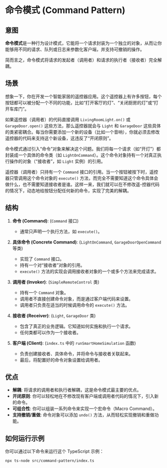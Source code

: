 # 命令模式 (Command Pattern)

## 意图

**命令模式**是一种行为设计模式，它能将一个请求封装为一个独立的对象，从而让你能够用不同的请求、队列或日志来参数化客户端，并支持可撤销的操作。

简而言之，命令模式将请求的发起者（调用者）和请求的执行者（接收者）完全解耦。

## 场景

想象一下，你在开发一个智能家居的遥控器应用。这个遥控器上有许多按钮，每个按钮都可以被分配一个不同的功能，比如“打开客厅的灯”、“关闭厨房的灯”或“打开车库门”。

如果遥控器（调用者）的代码直接调用 `LivingRoomLight.on()` 或 `GarageDoor.open()` 这些方法，那么遥控器就会与 `Light` 和 `GarageDoor` 这些具体的类紧密耦合。每当你需要添加一个新的设备（比如一个音响），你就必须去修改遥控器的代码来支持这个新设备，这违反了“开闭原则”。

命令模式通过引入“命令”对象来解决这个问题。我们将每一个请求（如“开灯”）都封装成一个具体的命令类（如 `LightOnCommand`）。这个命令对象持有一个对真正执行操作的对象（“接收者”，如 `Light` 实例）的引用。

遥控器（调用者）只持有一个 `Command` 接口的引用。当一个按钮被按下时，遥控器只管调用这个命令对象的 `execute()` 方法，而完全不需要知道这个命令具体会做什么，也不需要知道接收者是谁。这样一来，我们就可以在不修改遥-控器代码的情况下，动态地给按钮分配任何新的命令，实现了完美的解耦。

## 结构

1.  **命令 (Command)**: (`Command` 接口)
    *   通常只声明一个执行方法，如 `execute()`。

2.  **具体命令 (Concrete Command)**: (`LightOnCommand`, `GarageDoorOpenCommand` 等类)
    *   实现了 `Command` 接口。
    *   持有一个对“接收者”对象的引用。
    *   `execute()` 方法的实现会调用接收者对象的一个或多个方法来完成请求。

3.  **调用者 (Invoker)**: (`SimpleRemoteControl` 类)
    *   持有一个 `Command` 对象。
    *   调用者不直接创建命令对象，而是通过客户端代码来设置。
    *   调用者只负责在适当的时候调用命令的 `execute()` 方法。

4.  **接收者 (Receiver)**: (`Light`, `GarageDoor` 类)
    *   包含了真正的业务逻辑。它知道如何实施和执行一个请求。
    *   任何类都可以作为一个接收者。

5.  **客户端 (Client)**: (`index.ts` 中的 `runSmartHomeSimulation` 函数)
    *   负责创建接收者、具体命令，并将命令与接收者关联起来。
    *   最后，将配置好的命令对象设置给调用者。

## 优点

*   **解耦**: 将请求的调用者和执行者解耦，这是命令模式最主要的优点。
*   **开闭原则**: 你可以轻松地在不修改现有客户端或调用者代码的情况下，引入新的命令。
*   **可组合性**: 你可以组装一系列命令来实现一个宏命令（Macro Command）。
*   **支持撤销/重做**: 命令对象可以添加 `undo()` 方法，从而轻松实现撤销和重做功能。

## 如何运行示例

你可以通过以下命令来运行这个 TypeScript 示例：

```bash
npx ts-node src/command-pattern/index.ts
```